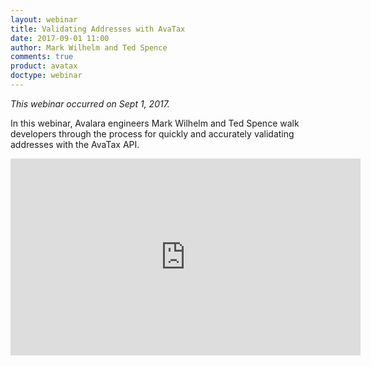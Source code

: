 ```yaml
---
layout: webinar
title: Validating Addresses with AvaTax
date: 2017-09-01 11:00
author: Mark Wilhelm and Ted Spence
comments: true
product: avatax
doctype: webinar
---
```


*This webinar occurred on Sept 1, 2017.*

In this webinar, Avalara engineers Mark Wilhelm and Ted Spence walk developers through the process for quickly and accurately validating addresses with the AvaTax API.

<iframe width="560" height="315" src="https://www.youtube.com/embed/EFuQGPDRUwU" frameborder="0" gesture="media" allow="encrypted-media" allowfullscreen></iframe>

